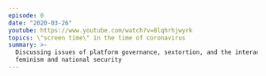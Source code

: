 ```yaml
---
episode: 0
date: "2020-03-26"
youtube: https://www.youtube.com/watch?v=8lqhrhjwyrk
topics: \"screen time\" in the time of coronavirus
summary: >-
  Discussing issues of platform governance, sextortion, and the interaction of
  feminism and national security
---
```

